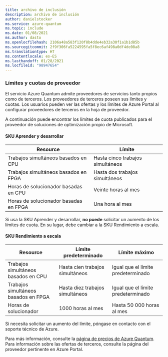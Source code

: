 ```yaml
---
title: archivo de inclusión
description: archivo de inclusión
author: danielstocker
ms.service: azure-quantum
ms.topic: include
ms.date: 01/08/2021
ms.author: dasto
ms.openlocfilehash: 2106a48a583f120f8b4dde4eb32a30f1a1b1d85b
ms.sourcegitcommit: 2f9f306fa5224595fa5f8ec6af498a0df4de08a8
ms.translationtype: HT
ms.contentlocale: es-ES
ms.lasthandoff: 01/28/2021
ms.locfileid: "98947654"
---
```

### <a name="provider-limits--quota"></a>Límites y cuotas de proveedor

El servicio Azure Quantum admite proveedores de servicios tanto propios como de terceros. Los proveedores de terceros poseen sus límites y cuotas. Los usuarios pueden ver las ofertas y los límites de Azure Portal al configurar proveedores de terceros en la hoja de proveedor. 

A continuación puede encontrar los límites de cuota publicados para el proveedor de soluciones de optimización propio de Microsoft. 

#### <a name="learn--develop-sku"></a>SKU Aprender y desarrollar

| Resource | Límite |
| --- | --- |
| Trabajos simultáneos basados en CPU | Hasta cinco trabajos simultáneos |
| Trabajos simultáneos basados en FPGA | Hasta dos trabajos simultáneos |
| Horas de solucionador basadas en CPU | Veinte horas al mes  |
| Horas de solucionador basadas en FPGA | Una hora al mes  |

Si usa la SKU Aprender y desarrollar, **no puede**  solicitar un aumento de los límites de cuota. En su lugar, debe cambiar a la SKU Rendimiento a escala.

#### <a name="performance-at-scale-sku"></a>SKU Rendimiento a escala

| Resource | Límite predeterminado | Límite máximo |
| --- | --- | --- |
| Trabajos simultáneos basados en CPU | Hasta cien trabajos simultáneos | Igual que el límite predeterminado |
| Trabajos simultáneos basados en FPGA | Hasta diez trabajos simultáneos | Igual que el límite predeterminado |
| Horas de solucionador | 1000 horas al mes  | Hasta 50 000 horas al mes |

Si necesita solicitar un aumento del límite, póngase en contacto con el soporte técnico de Azure. 

Para más información, consulte la [página de precios de Azure Quantum](https://aka.ms/AQ/Pricing).
Para información sobre las ofertas de terceros, consulte la página del proveedor pertinente en Azure Portal.
